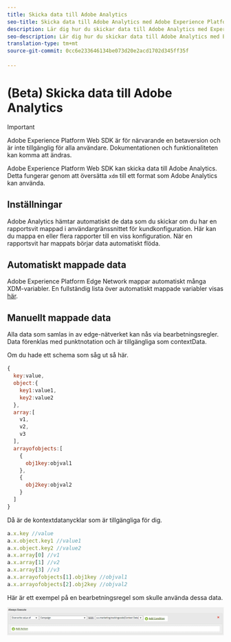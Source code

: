```yaml
---
title: Skicka data till Adobe Analytics
seo-title: Skicka data till Adobe Analytics med Adobe Experience Platform Web SDK
description: Lär dig hur du skickar data till Adobe Analytics med Experience Platform Web SDK
seo-description: Lär dig hur du skickar data till Adobe Analytics med Experience Platform Web SDK
translation-type: tm+mt
source-git-commit: 0cc6e233646134be073d20e2acd1702d345ff35f

---
```



# (Beta) Skicka data till Adobe Analytics

>[!IMPORTANT]
>
>Adobe Experience Platform Web SDK är för närvarande en betaversion och är inte tillgänglig för alla användare. Dokumentationen och funktionaliteten kan komma att ändras.

Adobe Experience Platform Web SDK kan skicka data till Adobe Analytics. Detta fungerar genom att översätta `xdm` till ett format som Adobe Analytics kan använda.

## Inställningar

Adobe Analytics hämtar automatiskt de data som du skickar om du har en rapportsvit mappad i användargränssnittet för kundkonfiguration. Här kan du mappa en eller flera rapporter till en viss konfiguration. När en rapportsvit har mappats börjar data automatiskt flöda.

## Automatiskt mappade data

Adobe Experience Platform Edge Network mappar automatiskt många XDM-variabler. En fullständig lista över automatiskt mappade variabler visas [här](../analytics/automatically-mapped-vars.md).

## Manuellt mappade data

Alla data som samlas in av edge-nätverket kan nås via bearbetningsregler. Data förenklas med punktnotation och är tillgängliga som contextData.

Om du hade ett schema som såg ut så här.

```javascript
{
  key:value,
  object:{
    key1:value1,
    key2:value2
  },
  array:[
    v1,
    v2,
    v3
  ],
  arrayofobjects:[
    {
      obj1key:objval1
    },
    {
      obj2key:objval2
    }
  ]
}
```

Då är de kontextdatanycklar som är tillgängliga för dig.

```javascript
a.x.key //value
a.x.object.key1 //value1
a.x.object.key2 //value2
a.x.array[0] //v1
a.x.array[1] //v2
a.x.array[3] //v3
a.x.arrayofobjects[1].obj1key //objval1
a.x.arrayofobjects[2].obj2key //objval2
```

Här är ett exempel på en bearbetningsregel som skulle använda dessa data.

![Gränssnitt för bearbetningsregler](../../../assets/edge_analytics_processing_rules.png)
